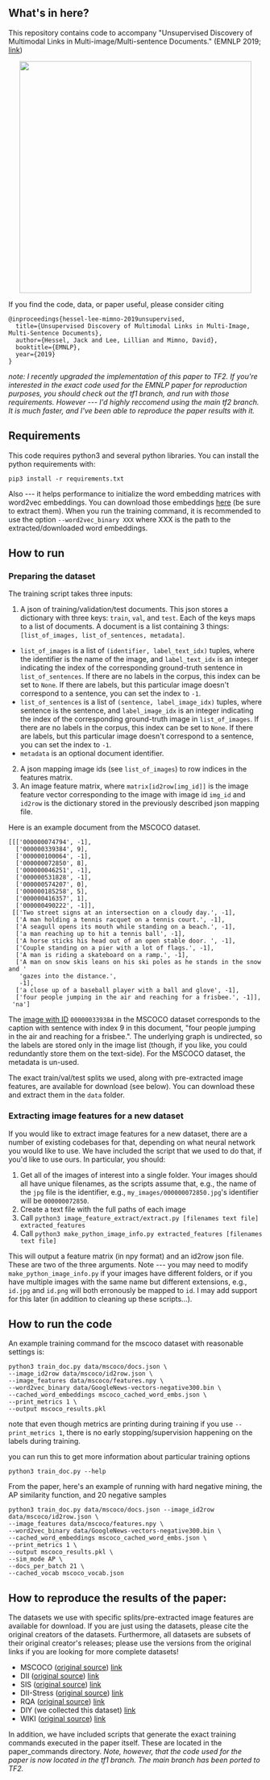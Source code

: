 ## What's in here?


This repository contains code to accompany "Unsupervised Discovery of
Multimodal Links in Multi-image/Multi-sentence Documents." (EMNLP 2019; [link](https://arxiv.org/abs/1904.07826))

<p align="center">
  <img width="460" src="https://github.com/jmhessel/multi-retrieval/raw/master/summary.png">
</p>

If you find the code, data, or paper useful, please consider citing
```
@inproceedings{hessel-lee-mimno-2019unsupervised,
  title={Unsupervised Discovery of Multimodal Links in Multi-Image, Multi-Sentence Documents},
  author={Hessel, Jack and Lee, Lillian and Mimno, David},
  booktitle={EMNLP},
  year={2019}
}
```

*note: I recently upgraded the implementation of this paper to TF2. If you're interested in the exact code used for the EMNLP paper for reproduction purposes, you should check out the tf1 branch, and run with those requirements. However --- I'd highly reccomend using the main tf2 branch. It is much faster, and I've been able to reproduce the paper results with it.*

## Requirements
This code requires python3 and several python
libraries. You can install the python requirements with:

```
pip3 install -r requirements.txt
```

Also --- it helps performance to initialize the word embedding
matrices with word2vec embeddings. You can download those embeddings
[here](https://drive.google.com/file/d/0B7XkCwpI5KDYNlNUTTlSS21pQmM/edit)
(be sure to extract them). When you run the training command, it is
recommended to use the option `--word2vec_binary XXX` where XXX is the
path to the extracted/downloaded word embeddings.

## How to run

### Preparing the dataset

The training script takes three inputs:

1. A json of training/validation/test documents. This json stores a dictionary with three keys: `train`, `val`, and `test`. Each of the keys maps to a list of documents. A document is a list containing 3 things: `[list_of_images, list_of_sentences, metadata]`.
  - `list_of_images` is a list of `(identifier, label_text_idx)` tuples, where the identifier is the name of the image, and `label_text_idx` is an integer indicating the index of the corresponding ground-truth sentence in `list_of_sentences`. If there are no labels in the corpus, this index can be set to `None`. If there are labels, but this particular image doesn't correspond to a sentence, you can set the index to `-1`.
  - `list_of_sentences` is a list of `(sentence, label_image_idx)` tuples, where sentence is the sentence, and `label_image_idx` is an integer indicating the index of the corresponding ground-truth image in `list_of_images`. If there are no labels in the corpus, this index can be set to `None`. If there are labels, but this particular image doesn't correspond to a sentence, you can set the index to `-1`.
  - `metadata` is an optional document identifier.
2. A json mapping image ids (see `list_of_images`) to row indices in the features matrix.
3. An image feature matrix, where `matrix[id2row[img_id]]` is the image feature vector corresponding to the image with image id `img_id` and `id2row` is the dictionary stored in the previously described json mapping file.

Here is an example document from the MSCOCO dataset.
```
[[['000000074794', -1],
  ['000000339384', 9],
  ['000000100064', -1],
  ['000000072850', 8],
  ['000000046251', -1],
  ['000000531828', -1],
  ['000000574207', 0],
  ['000000185258', 5],
  ['000000416357', 1],
  ['000000490222', -1]],
 [['Two street signs at an intersection on a cloudy day.', -1],
  ['A man holding a tennis racquet on a tennis court.', -1],
  ['A seagull opens its mouth while standing on a beach.', -1],
  ['a man reaching up to hit a tennis ball', -1],
  ['A horse sticks his head out of an open stable door. ', -1],
  ['Couple standing on a pier with a lot of flags.', -1],
  ['A man is riding a skateboard on a ramp.', -1],
  ['A man on snow skis leans on his ski poles as he stands in the snow and '
   'gazes into the distance.',
   -1],
  ['a close up of a baseball player with a ball and glove', -1],
  ['four people jumping in the air and reaching for a frisbee.', -1]],
 'na']
```

The [image with ID](http://cocodataset.org/#explore?id=339384)
`000000339384` in the MSCOCO dataset corresponds to the caption with
sentence with index 9 in this document, "four people jumping in the
air and reaching for a frisbee.". The underlying graph is undirected,
so the labels are stored only in the image list (though, if you like,
you could redundantly store them on the text-side). For the MSCOCO
dataset, the metadata is un-used.

The exact train/val/test splits we used, along with pre-extracted
image features, are available for download (see below). You can download
these and extract them in the `data` folder.

### Extracting image features for a new dataset

If you would like to extract image features for a new dataset, there
are a number of existing codebases for that, depending on what neural
network you would like to use. We have included the script that we
used to do that, if you'd like to use ours. In particular, you should:

1. Get all of the images of interest into a single folder. Your images should all have unique filenames, as the scripts assume that, e.g., the name of the `jpg` file is the identifier, e.g., `my_images/000000072850.jpg`'s identifier will be `000000072850`.
2. Create a text file with the full paths of each image
3. Call `python3 image_feature_extract/extract.py [filenames text file] extracted_features`
4. Call `python3 make_python_image_info.py extracted_features [filenames text file]`

This will output a feature matrix (in npy format) and an id2row json
file. These are two of the three arguments. Note --- you may need to
modify `make_python_image_info.py` if your images have different
folders, or if you have multiple images with the same name but
different extensions, e.g., `id.jpg` and `id.png` will both erronously
be mapped to `id`. I may add support for this later (in addition to
cleaning up these scripts...).

## How to run the code

An example training command for the mscoco dataset with reasonable settings is:
```
python3 train_doc.py data/mscoco/docs.json \
--image_id2row data/mscoco/id2row.json \
--image_features data/mscoco/features.npy \
--word2vec_binary data/GoogleNews-vectors-negative300.bin \
--cached_word_embeddings mscoco_cached_word_embs.json \
--print_metrics 1 \
--output mscoco_results.pkl
```

note that even though metrics are printing during training if you use
`--print_metrics 1`, there is no early stopping/supervision happening
on the labels during training.

you can run this to get more information about particular training options
```
python3 train_doc.py --help
```

From the paper, here's an example of running with hard negative
mining, the AP similarity function, and 20 negative samples
```
python3 train_doc.py data/mscoco/docs.json --image_id2row data/mscoco/id2row.json \
--image_features data/mscoco/features.npy \
--word2vec_binary data/GoogleNews-vectors-negative300.bin \
--cached_word_embeddings mscoco_cached_word_embs.json \
--print_metrics 1 \
--output mscoco_results.pkl \
--sim_mode AP \
--docs_per_batch 21 \
--cached_vocab mscoco_vocab.json
```

## How to reproduce the results of the paper:

The datasets we use with specific splits/pre-extracted image features
are available for download. If you are just using the datasets, please
cite the original creators of the datasets. Furthermore, all datasets
are subsets of their original creator's releases; please use the
versions from the original links if you are looking for more complete
datasets!

- MSCOCO ([original source](http://cocodataset.org/#home)) [link](https://drive.google.com/open?id=1LGqUst-BB8N4nFPNGHD0uVa3x_cAZ7UV)
- DII ([original source](http://visionandlanguage.net/VIST/dataset.html)) [link](https://drive.google.com/open?id=1zFouzVhXvnK19zv3AYT-wZJt8SFTcRXY)
- SIS ([original source](http://visionandlanguage.net/VIST/dataset.html)) [link](https://drive.google.com/open?id=1MN6gPGhymAHvPJL6dRTu-VbXfYlI0L7-)
- DII-Stress ([original source](http://visionandlanguage.net/VIST/dataset.html)) [link](https://drive.google.com/open?id=1vLOMftRh8U5r3sn29X2l8XxVXQppsLYS)
- RQA ([original source](https://hucvl.github.io/recipeqa/)) [link](https://drive.google.com/open?id=1BbD1OnV4h02QUk1eZT1hFWWKlDwUyz3O)
- DIY (we collected this dataset) [link](https://drive.google.com/open?id=1EdgL2VYrVTLccP8wHpynpFhv3PNuZiOv) 
- WIKI ([original source](https://www.imageclef.org/wikidata)) [link](https://drive.google.com/open?id=1Ecb1LkTXX4sskx-PLB2o3vMru-8I8rEy)

In addition, we have included scripts that generate the exact training commands executed in the paper itself. These are located in the paper_commands directory.
*Note, however, that the code used for the paper is now located in the tf1 branch. The main branch has been ported to TF2.*
